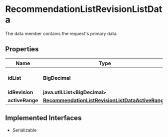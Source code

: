 

# RecommendationListRevisionListData

The data member contains the request's primary data.

## Properties

Name | Type | Description | Notes
------------ | ------------- | ------------- | -------------
**idList** | **BigDecimal** | Identifier of the recommendation list. | 
**idRevision** | **java.util.List&lt;BigDecimal&gt;** |  |  [optional]
**activeRange** | [**RecommendationListRevisionListDataActiveRange**](RecommendationListRevisionListDataActiveRange.md) |  |  [optional]


## Implemented Interfaces

* Serializable


